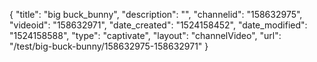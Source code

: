 {
    "title": "big buck_bunny",
    "description": "",
    "channelid": "158632975",
    "videoid": "158632971",
    "date_created": "1524158452",
    "date_modified": "1524158588",
    "type": "captivate",
    "layout": "channelVideo",
    "url": "\/test\/big-buck-bunny\/158632975-158632971"
}